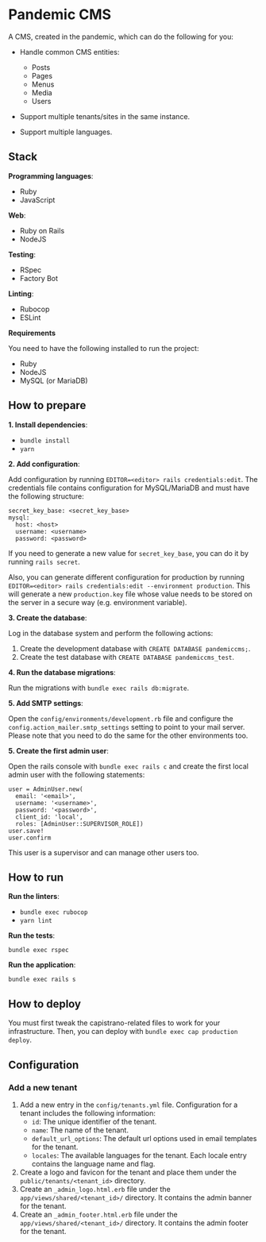 # Pandemic CMS

A CMS, created in the pandemic, which can do the following for you:

- Handle common CMS entities:

  - Posts
  - Pages
  - Menus
  - Media
  - Users

- Support multiple tenants/sites in the same instance.
- Support multiple languages.

## Stack

**Programming languages**:

- Ruby
- JavaScript

**Web**:

- Ruby on Rails
- NodeJS

**Testing**:

- RSpec
- Factory Bot

**Linting**:

- Rubocop
- ESLint

**Requirements**

You need to have the following installed to run the project:

- Ruby
- NodeJS
- MySQL (or MariaDB)

## How to prepare

**1. Install dependencies**:

- `bundle install`
- `yarn`

**2. Add configuration**:

Add configuration by running `EDITOR=<editor> rails credentials:edit`. The credentials file contains configuration for MySQL/MariaDB and must have the following structure:

```
secret_key_base: <secret_key_base>
mysql:
  host: <host>
  username: <username>
  password: <password>
```

If you need to generate a new value for `secret_key_base`, you can do it by running `rails secret`.

Also, you can generate different configuration for production by running `EDITOR=<editor> rails credentials:edit --environment production`. This will generate a new `production.key` file whose value needs to be stored on the server in a secure way (e.g. environment variable).

**3. Create the database**:

Log in the database system and perform the following actions:

1. Create the development database with `CREATE DATABASE pandemiccms;`.
1. Create the test database with `CREATE DATABASE pandemiccms_test`.

**4. Run the database migrations**:

Run the migrations with `bundle exec rails db:migrate`.

**5. Add SMTP settings**:

Open the `config/environments/development.rb` file and configure the `config.action_mailer.smtp_settings` setting to point to your mail server.
Please note that you need to do the same for the other environments too.

**5. Create the first admin user**:

Open the rails console with `bundle exec rails c` and create the first local admin user with the following statements:

```
user = AdminUser.new(
  email: '<email>',
  username: '<username>',
  password: '<password>',
  client_id: 'local',
  roles: [AdminUser::SUPERVISOR_ROLE])
user.save!
user.confirm
```

This user is a supervisor and can manage other users too.

## How to run

**Run the linters**:

- `bundle exec rubocop`
- `yarn lint`

**Run the tests**:

`bundle exec rspec`

**Run the application**:

`bundle exec rails s`

## How to deploy

You must first tweak the capistrano-related files to work for your infrastructure. Then, you can deploy with `bundle exec cap production deploy`.

## Configuration

### Add a new tenant

1. Add a new entry in the `config/tenants.yml` file. Configuration for a tenant includes the following information:
   - `id`: The unique identifier of the tenant.
   - `name`: The name of the tenant.
   - `default_url_options`: The default url options used in email templates for the tenant.
   - `locales`: The available languages for the tenant. Each locale entry contains the language name and flag.
1. Create a logo and favicon for the tenant and place them under the `public/tenants/<tenant_id>` directory.
1. Create an `_admin_logo.html.erb` file under the `app/views/shared/<tenant_id>/` directory. It contains the admin banner for the tenant.
1. Create an `_admin_footer.html.erb` file under the `app/views/shared/<tenant_id>/` directory. It contains the admin footer for the tenant.
